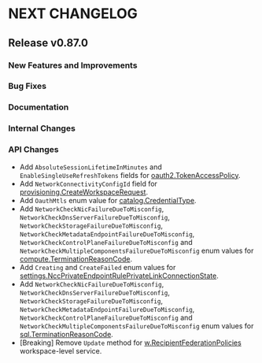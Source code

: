 # NEXT CHANGELOG

## Release v0.87.0

### New Features and Improvements

### Bug Fixes

### Documentation

### Internal Changes

### API Changes
* Add `AbsoluteSessionLifetimeInMinutes` and `EnableSingleUseRefreshTokens` fields for [oauth2.TokenAccessPolicy](https://pkg.go.dev/github.com/databricks/databricks-sdk-go/service/oauth2#TokenAccessPolicy).
* Add `NetworkConnectivityConfigId` field for [provisioning.CreateWorkspaceRequest](https://pkg.go.dev/github.com/databricks/databricks-sdk-go/service/provisioning#CreateWorkspaceRequest).
* Add `OauthMtls` enum value for [catalog.CredentialType](https://pkg.go.dev/github.com/databricks/databricks-sdk-go/service/catalog#CredentialType).
* Add `NetworkCheckNicFailureDueToMisconfig`, `NetworkCheckDnsServerFailureDueToMisconfig`, `NetworkCheckStorageFailureDueToMisconfig`, `NetworkCheckMetadataEndpointFailureDueToMisconfig`, `NetworkCheckControlPlaneFailureDueToMisconfig` and `NetworkCheckMultipleComponentsFailureDueToMisconfig` enum values for [compute.TerminationReasonCode](https://pkg.go.dev/github.com/databricks/databricks-sdk-go/service/compute#TerminationReasonCode).
* Add `Creating` and `CreateFailed` enum values for [settings.NccPrivateEndpointRulePrivateLinkConnectionState](https://pkg.go.dev/github.com/databricks/databricks-sdk-go/service/settings#NccPrivateEndpointRulePrivateLinkConnectionState).
* Add `NetworkCheckNicFailureDueToMisconfig`, `NetworkCheckDnsServerFailureDueToMisconfig`, `NetworkCheckStorageFailureDueToMisconfig`, `NetworkCheckMetadataEndpointFailureDueToMisconfig`, `NetworkCheckControlPlaneFailureDueToMisconfig` and `NetworkCheckMultipleComponentsFailureDueToMisconfig` enum values for [sql.TerminationReasonCode](https://pkg.go.dev/github.com/databricks/databricks-sdk-go/service/sql#TerminationReasonCode).
* [Breaking] Remove `Update` method for [w.RecipientFederationPolicies](https://pkg.go.dev/github.com/databricks/databricks-sdk-go/service/sharing#RecipientFederationPoliciesAPI) workspace-level service.
